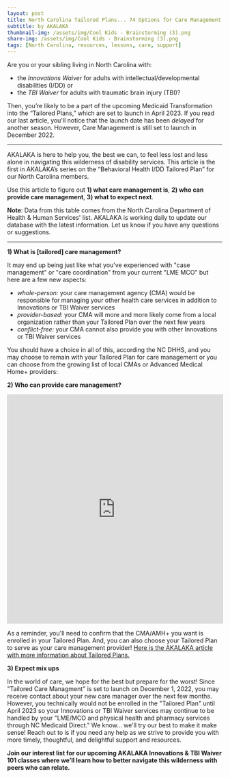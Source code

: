 ```yaml
---
layout: post
title: North Carolina Tailored Plans... 74 Options for Care Management
subtitle: by AKALAKA
thumbnail-img: /assets/img/Cool Kids - Brainstorming (3).png
share-img: /assets/img/Cool Kids - Brainstorming (3).png
tags: [North Carolina, resources, lessons, care, support]
---
```

Are you or your sibling living in North Carolina with: 
- the *Innovations Waiver* for adults with intellectual/developmental disabilities (I/DD) or 
- the *TBI Waiver* for adults with traumatic brain injury (TBI)?

Then, you’re likely to be a part of the upcoming Medicaid Transformation into the “Tailored Plans,” which are set to launch in April 2023. If you read our last article, you'll notice that the launch date has been *delayed* for another season. However, Care Management is still set to launch in December 2022. 

---
AKALAKA is here to help you, the best we can, to feel less lost and less alone in navigating this wilderness of disability services. This article is the first in AKALAKA’s series on the “Behavioral Health I/DD Tailored Plan” for our North Carolina members.

Use this article to figure out **1) what care management is**, **2) who can provide care management**, **3) what to expect next**.

__Note__: Data from this table comes from the North Carolina Department of Health & Human Services' list. AKALAKA is working daily to update our database with the latest information. Let us know if you have any questions or suggestions.

---


**1) What is [tailored] care management?**

It may end up being just like what you've experienced with "case management" or "care coordination" from your current "LME MCO" but here are a few new aspects:
- *whole-person:* your care management agency (CMA) would be responsible for managing your other health care services in addition to Innovations or TBI Waiver services
- *provider-based:* your CMA will more and more likely come from a local organization rather than your Tailored Plan over the next few years
- *conflict-free:* your CMA cannot also provide you with other Innovations or TBI Waiver services

You should have a choice in all of this, according the NC DHHS, and you may choose to remain with your Tailored Plan for care management or you can choose from the growing list of local CMAs or Advanced Medical Home+ providers:

**2) Who can provide care management?**

<iframe class="airtable-embed" src="https://airtable.com/embed/shrW6X2iBwepBvt4I?backgroundColor=orange&viewControls=on" frameborder="0" onmousewheel="" width="100%" height="533" style="background: transparent; border: 1px solid #ccc;"></iframe>

As a reminder, you'll need to confirm that the CMA/AMH+ you want is enrolled in your Tailored Plan. And, you can also choose your Tailored Plan to serve as your care management provider! [Here is the AKALAKA article with more information about Tailored Plans.](/2022-09-21-tailored-plan-start/)

**3) Expect mix ups**
  
In the world of care, we hope for the best but prepare for the worst! Since "Tailored Care Managment" is set to launch on December 1, 2022, you may receive contact about your new care manager over the next few months. However, you technically would not be enrolled in the "Tailored Plan" until April 2023 so your Innovations or TBI Waiver services may continue to be handled by your "LME/MCO and physical health and pharmacy services through NC Medicaid Direct." We know... we'll try our best to make it make sense! Reach out to is if you need any help as we strive to provide you with more timely, thoughtful, and delightful support and resources.

**Join our interest list for our upcoming AKALAKA Innovations & TBI Waiver 101 classes where we’ll learn how to better navigate this wilderness with peers who can relate.**
<iframe data-tally-src="https://tally.so/embed/wLZLJO?alignLeft=1&transparentBackground=1&dynamicHeight=1" width="100%" height="200" frameborder="0" marginheight="0" marginwidth="0" title="Register today to access AKALAKA's FREE Preview for Siblings in December 2022"></iframe><script>var d=document,w="https://tally.so/widgets/embed.js",v=function(){"undefined"!=typeof Tally?Tally.loadEmbeds():d.querySelectorAll("iframe[data-tally-src]:not([src])").forEach((function(e){e.src=e.dataset.tallySrc}))};if(d.querySelector('script[src="'+w+'"]'))v();else{var s=d.createElement("script");s.src=w,s.onload=v,s.onerror=v,d.body.appendChild(s);}</script>
